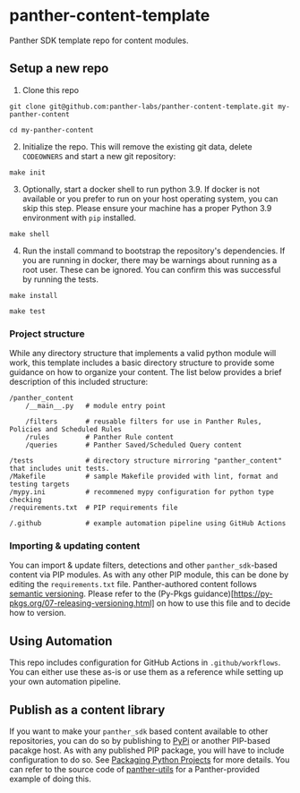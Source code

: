 # panther-content-template
Panther SDK template repo for content modules.


## Setup a new repo
1) Clone this repo
```shell
git clone git@github.com:panther-labs/panther-content-template.git my-panther-content
```
```shell
cd my-panther-content
```

2) Initialize the repo. This will remove the existing git data, delete `CODEOWNERS` and start a new git repository:
```shell
make init
```

3) Optionally, start a docker shell to run python 3.9. If docker is not available or you prefer to run on your host operating system, you can skip this step. Please ensure your machine has a proper Python 3.9 environment with `pip` installed.

```shell
make shell
```

4) Run the install command to bootstrap the repository's dependencies. If you are running in docker, there may be warnings about running as a root user. These can be ignored. You can confirm this was successful by running the tests.
```shell
make install
```
```shell
make test
```

### Project structure
While any directory structure that implements a valid python module will work, this template includes a basic directory structure to provide some guidance on how to organize your content. The list below provides a brief description of this included structure:

```
/panther_content
    /__main__.py   # module entry point

    /filters       # reusable filters for use in Panther Rules, Policies and Scheduled Rules
    /rules         # Panther Rule content
    /queries       # Panther Saved/Scheduled Query content

/tests             # directory structure mirroring "panther_content" that includes unit tests.
/Makefile          # sample Makefile provided with lint, format and testing targets
/mypy.ini          # recommened mypy configuration for python type checking
/requirements.txt  # PIP requirements file

/.github           # example automation pipeline using GitHub Actions
```

### Importing & updating content
You can import & update filters, detections and other `panther_sdk`-based content via PIP modules. As with any other PIP module, this can be done by editing the `requirements.txt` file. Panther-authored content follows [semantic versioning](semver.org). Please refer to the (Py-Pkgs guidance)[https://py-pkgs.org/07-releasing-versioning.html] on how to use this file and to decide how to version. 


## Using Automation
This repo includes configuration for GitHub Actions in `.github/workflows`. You can either use these as-is or use them as a reference while setting up your own automation pipeline.


## Publish as a content library
If you want to make your `panther_sdk` based content available to other repositories, you can do so by publishing to [PyPi](pypi.org) or another PIP-based pacakge host. As with any published PIP package, you will have to include configuration to do so. See [Packaging Python Projects](https://packaging.python.org/en/latest/tutorials/packaging-projects/) for more details. You can refer to the source code of [panther-utils](https://github.com/panther-labs/panther-utils) for a Panther-provided example of doing this.
